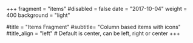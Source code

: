 +++
fragment = "items"
#disabled = false
date = "2017-10-04"
weight = 400
background = "light"

#title = "Items Fragment"
#subtitle= "Column based items with icons"
#title_align = "left" # Default is center, can be left, right or center
+++
